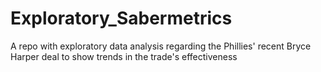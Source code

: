 # Exploratory_Sabermetrics
A repo with exploratory data analysis regarding the Phillies' recent Bryce Harper deal to show trends in the trade's effectiveness
